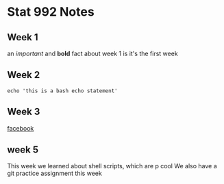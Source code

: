 # Stat 992 Notes

## Week 1

an *important* and **bold** fact about week 1 is it's the first week

## Week 2
    echo 'this is a bash echo statement'

## Week 3
[facebook](https://www.faceboook.com)

## week 5
This week we learned about shell scripts, which are p cool
We also have a git practice assignment this week